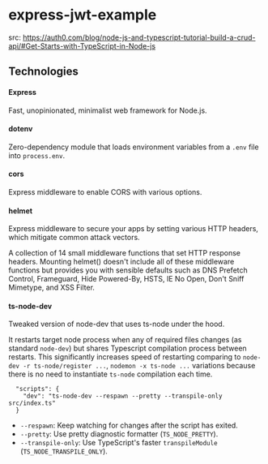 # express-jwt-example

src: https://auth0.com/blog/node-js-and-typescript-tutorial-build-a-crud-api/#Get-Starts-with-TypeScript-in-Node-js

## Technologies

#### Express

Fast, unopinionated, minimalist web framework for Node.js.

#### dotenv

Zero-dependency module that loads environment variables from a `.env` file into `process.env`.

#### cors

Express middleware to enable CORS with various options.

#### helmet

Express middleware to secure your apps by setting various HTTP headers, which mitigate common attack vectors.

A collection of 14 small middleware functions that set HTTP response headers. Mounting helmet() doesn't include all of these middleware functions but provides you with sensible defaults such as DNS Prefetch Control, Frameguard, Hide Powered-By, HSTS, IE No Open, Don't Sniff Mimetype, and XSS Filter.

#### ts-node-dev

Tweaked version of node-dev that uses ts-node under the hood.

It restarts target node process when any of required files changes (as standard `node-dev`) but shares Typescript compilation process between restarts. This significantly increases speed of restarting comparing to `node-dev -r ts-node/register ...`, `nodemon -x ts-node ...` variations because there is no need to instantiate `ts-node` compilation each time.

```
  "scripts": {
    "dev": "ts-node-dev --respawn --pretty --transpile-only src/index.ts"
  }
```

- `--respawn`: Keep watching for changes after the script has exited.
- `--pretty`: Use pretty diagnostic formatter (`TS_NODE_PRETTY`).
- `--transpile-only`: Use TypeScript's faster `transpileModule` (`TS_NODE_TRANSPILE_ONLY`).
